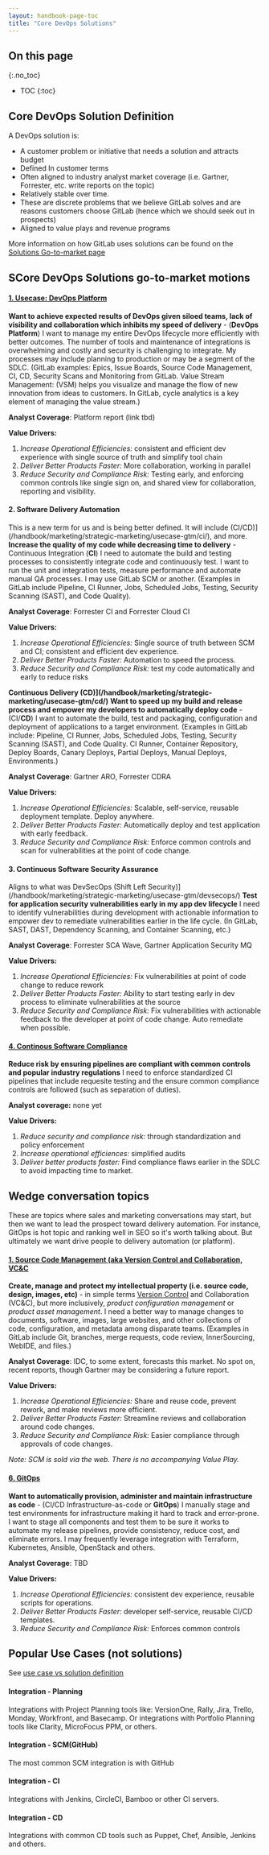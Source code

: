 ```yaml
---
layout: handbook-page-toc
title: "Core DevOps Solutions"
---
```


## On this page
{:.no_toc}

- TOC
{:toc}

## Core DevOps Solution Definition

A DevOps solution is:
* A customer problem or initiative that needs a solution and attracts budget
* Defined In customer terms
* Often aligned to industry analyst market coverage (i.e. Gartner, Forrester, etc. write reports on the topic)
* Relatively stable over time.
* These are discrete problems that we believe GitLab solves and are reasons customers choose GitLab (hence which we should seek out in prospects)
* Aligned to value plays and revenue programs

More information on how GitLab uses solutions can be found on the [Solutions Go-to-market page](https://about.gitlab.com/handbook/marketing/strategic-marketing/usecase-gtm/)


## SCore DevOps Solutions go-to-market motions

#### [1. Usecase: DevOps Platform](/handbook/marketing/strategic-marketing/usecase-gtm/devops-platform/)
**Want to achieve expected results of DevOps given siloed teams, lack of visibility and collaboration which inhibits my speed of delivery** - (**DevOps Platform**)
I want to manage my entire DevOps lifecycle more efficiently with better outcomes. The number of tools and maintenance of integrations is overwhelming and costly and security is challenging to integrate. My processes may include planning to production or may be a segment of the SDLC. (GitLab examples: Epics, Issue Boards, Source Code Management, CI, CD, Security Scans and Monitoring from GitLab. Value Stream Management: (VSM) helps you visualize and manage the flow of new innovation from ideas to customers. In GitLab, cycle analytics is a key element of managing the value stream.)

   **Analyst Coverage**: Platform report (link tbd)

   **Value Drivers:**
   1. *Increase Operational Efficiencies:* consistent and efficient dev experience with single source of truth and simplify tool chain
   1. *Deliver Better Products Faster:* More collaboration, working in parallel
   1. *Reduce Security and Compliance Risk:* Testing early, and enforcing common controls like single sign on, and shared view for collaboration, reporting and visibility.

#### **2. Software Delivery Automation** 
This is a new term for us and is being better defined. It will include (CI/CD)](/handbook/marketing/strategic-marketing/usecase-gtm/ci/), and more.
**Increase the quality of my code while decreasing time to delivery** - Continuous Integration (**CI**)
I need to automate the build and testing processes to consistently integrate code and continuously test. I want to run the unit and integration tests, measure performance and automate manual QA processes. I may use GitLab SCM or another. (Examples in GitLab include Pipeline, CI Runner, Jobs, Scheduled Jobs, Testing, Security Scanning (SAST), and Code Quality).

   **Analyst Coverage**: Forrester CI and Forrester Cloud CI

   **Value Drivers:**
   1. *Increase Operational Efficiencies:* Single source of truth between SCM and CI; consistent and efficient dev experience.
   1. *Deliver Better Products Faster:* Automation to speed the process.
   1. *Reduce Security and Compliance Risk:* test my code automatically and early to reduce risks

**Continuous Delivery (CD)](/handbook/marketing/strategic-marketing/usecase-gtm/cd/)**
**Want to speed up my build and release process and empower my developers to automatically deploy code** - (CI/**CD**)
I want to automate the build, test and packaging, configuration and deployment of applications to a target environment. (Examples in GitLab include: Pipeline, CI Runner, Jobs, Scheduled Jobs, Testing, Security Scanning (SAST), and Code Quality. CI Runner, Container Repository, Deploy Boards, Canary Deploys, Partial Deploys, Manual Deploys, Environments.)  

   **Analyst Coverage**: Gartner ARO, Forrester CDRA

   **Value Drivers:**
   1. *Increase Operational Efficiencies:* Scalable, self-service, reusable deployment template. Deploy anywhere.
   1. *Deliver Better Products Faster:* Automatically deploy and test application with early feedback.
   1. *Reduce Security and Compliance Risk:* Enforce common controls and scan for vulnerabilities at the point of code change.

#### **3. Continuous Software Security Assurance**
Aligns to what was DevSecOps (Shift Left Security)](/handbook/marketing/strategic-marketing/usecase-gtm/devsecops/)
**Test for application security vulnerabilities early in my app dev lifecycle** 
I need to identify vulnerabilities during development with actionable information to empower dev to remediate vulnerabilities earlier in the life cycle. (In GitLab, SAST, DAST, Dependency Scanning, and Container Scanning, etc.)

   **Analyst Coverage**: Forrester SCA Wave, Gartner Application Security MQ

   **Value Drivers:**
   1. *Increase Operational Efficiencies:* Fix vulnerabilities at point of code change to reduce rework
   1. *Deliver Better Products Faster:* Ability to start testing early in dev process to eliminate vulnerabilities at the source
   1. *Reduce Security and Compliance Risk:* Fix vulnerabilities with actionable feedback to the developer at point of code change. Auto remediate when possible.

#### [4. Continous Software Compliance](/handbook/marketing/strategic-marketing/usecase-gtm/compliance/)
**Reduce risk by ensuring pipelines are compliant with common controls and popular industry regulations**
I need to enforce standardized CI pipelines that include requesite testing and the ensure common compliance controls are followed (such as separation of duties).

**Analyst coverage:** none yet

**Value Drivers:**
   1. *Reduce security and compliance risk:* through standardization and policy enforcement
   1. *Increase operational efficiences:* simplified audits
   1. *Deliver better products faster:* Find compliance flaws earlier in the SDLC to avoid impacting time to market.



## Wedge conversation topics

These are topics where sales and marketing conversations may start, but then we want to lead the prospect toward delivery automation. For instance, GitOps is hot topic and ranking well in SEO so it's worth talking about. But ultimately we want drive people to delivery automation (or platform). 

#### [1. Source Code Management (aka Version Control and Collaboration, VC&C](/handbook/marketing/strategic-marketing/usecase-gtm/version-control-collaboration)
**Create, manage and protect my intellectual property (i.e. source code, design, images, etc)** - in simple terms [Version Control](https://about.gitlab.com/solutions/version-control/) and Collaboration (VC&C), but more inclusively, *product configuration management* or *product asset management*.
I need a better way to manage changes to documents, software, images, large websites, and other collections of code, configuration, and metadata among disparate teams. (Examples in GitLab include Git, branches, merge requests, code review, InnerSourcing, WebIDE, and files.)  

   **Analyst Coverage**: IDC, to some extent, forecasts this market. No spot on, recent reports, though Gartner may be considering a future report.

   **Value Drivers:**
   1. *Increase Operational Efficiencies:* Share and reuse code, prevent rework, and make reviews more efficient.
   1. *Deliver Better Products Faster:* Streamline reviews and collaboration around code changes.
   1. *Reduce Security and Compliance Risk:* Easier compliance through approvals of code changes.

   *Note: SCM is sold via the web. There is no accompanying Value Play.*

#### [6. GitOps](/handbook/marketing/strategic-marketing/usecase-gtm/gitops/)
**Want to automatically provision, administer and maintain infrastructure as code** - (CI/CD Infrastructure-as-code or **GitOps**)
I manually stage and test environments for infrastructure making it hard to track and error-prone. I want to stage all components and test them to be sure it works to automate my release pipelines, provide consistency, reduce cost, and  eliminate errors. I may frequently leverage integration with Terraform, Kubernetes, Ansible, OpenStack and others.

   **Analyst Coverage**: TBD

   **Value Drivers:**
   1. *Increase Operational Efficiencies:* consistent dev experience, reusable scripts for operations.
   1. *Deliver Better Products Faster:* developer self-service, reusable CI/CD templates.
   1. *Reduce Security and Compliance Risk:* Enforces common controls





## Popular Use Cases (not solutions)

See [use case vs solution definition](https://about.gitlab.com/handbook/marketing/strategic-marketing/usecase-gtm/#devops-solutions-vs-use-cases)

#### Integration - Planning
Integrations with Project Planning tools like: VersionOne, Rally, Jira, Trello, Monday, Workfront, and Basecamp.  Or integrations with Portfolio Planning tools like Clarity, MicroFocus PPM, or others.

#### Integration - SCM(GitHub)
The most common SCM integration is with GitHub

#### Integration - CI
Integrations with Jenkins, CircleCI, Bamboo or other CI servers.

#### Integration - CD
Integrations with common CD tools such as Puppet, Chef, Ansible, Jenkins and others.
